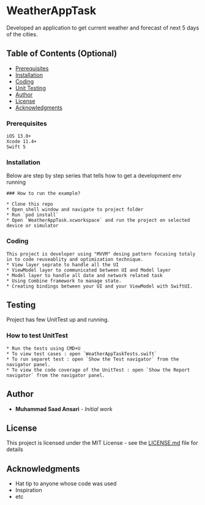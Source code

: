 # WeatherAppTask
Developed an application to get current weather and forecast of next 5 days of the cities.

## Table of Contents (Optional)

- [Prerequisites](#prerequisites)
- [Installation](#installation)
- [Coding](#coding)
- [Unit Testing](#testing)
- [Author](#author)
- [License](#license)
- [Acknowledgments](#acknowledgments)

### Prerequisites
```
iOS 13.0+
Xcode 11.4+
Swift 5
```
### Installation

Below are step by step series that tells how to get a development env running
```
### How to run the example?

* Clone this repo
* Open shell window and navigate to project folder
* Run `pod install`
* Open `WeatherAppTask.xcworkspace` and run the project on selected device or simulator
```
### Coding
```
This project is developer using "MVVM" desing pattern focusing totaly in to code reuseablity and optimization technique.
* View layer seprate to handle all the UI
* ViewModel layer to communicated between UI and Model layer
* Model layer to handle all date and network related task
* Using Combine framework to manage state.
* Creating bindings between your UI and your ViewModel with SwiftUI.
```
## Testing

Project has few UnitTest up and running.

### How to test UnitTest

```
* Run the tests using CMD+U
* To view test cases : open `WeatherAppTaskTests.swift` 
* To run separet test : open `Show the Test navigator` from the navigator panel.
* To view the code coverage of the UnitTest : open `Show the Report navigator` from the navigator panel.
```

## Author

* **Muhammad Saad Ansari** - *Initial work*

## License

This project is licensed under the MIT License - see the [LICENSE.md](LICENSE.md) file for details

## Acknowledgments

* Hat tip to anyone whose code was used
* Inspiration
* etc

